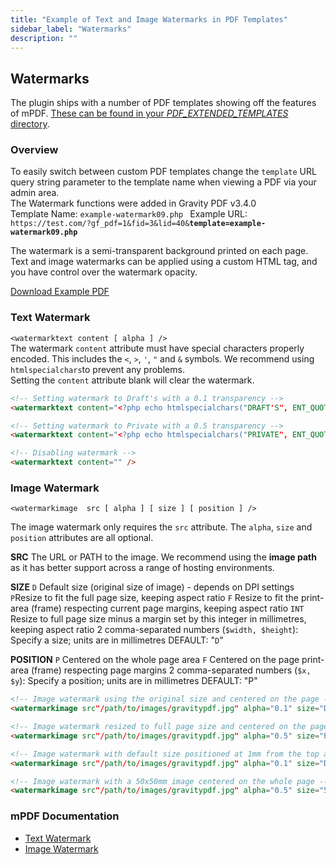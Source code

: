 ```yaml
---
title: "Example of Text and Image Watermarks in PDF Templates"
sidebar_label: "Watermarks"
description: ""
---
```


<h2>Watermarks</h2>
The plugin ships with a number of PDF templates showing off the features of mPDF. <a href="/v3/wheres-configuration-folder/">These can be found in your <em>PDF_EXTENDED_TEMPLATES</em> directory</a>.
<h3>Overview</h3>
<div class="message">To easily switch between custom PDF templates change the <code>template</code> URL query string parameter to the template name when viewing a PDF via your admin area.</div>
<div class="message">The Watermark functions were added in Gravity PDF v3.4.0</div>
Template Name: <code>example-watermark09.php </code>
Example URL: <code>https://test.com/?gf_pdf=1&amp;fid=3&amp;lid=40&amp;<strong>template=example-watermark09.php</strong></code>

The watermark is a semi-transparent background printed on each page. Text and image watermarks can be applied using a custom HTML tag, and you have control over the watermark opacity.

<a href="https://resources.gravitypdf.com/uploads/sites/2/2014/05/example-watermark09.pdf">Download Example PDF</a>

<h3>Text Watermark</h3>
<code>&lt;watermarktext content [ alpha ] /&gt;</code>
<div class="warning">The watermark <code>content</code> attribute must have special characters properly encoded. This includes the <code>&lt;</code>, <code>&gt;</code>, <code>'</code>, <code>"</code> and <code>&amp;</code> symbols. We recommend using <code>htmlspecialchars</code>to prevent any problems.</div>
<div class="message">Setting the <code>content</code> attribute blank will clear the watermark.</div>

```html
<!-- Setting watermark to Draft's with a 0.1 transparency -->
<watermarktext content="<?php echo htmlspecialchars("DRAFT'S", ENT_QUOTES); ?>" alpha="0.1" />

<!-- Setting watermark to Private with a 0.5 transparency -->
<watermarktext content="<?php echo htmlspecialchars("PRIVATE", ENT_QUOTES); ?>" alpha="0.5" />

<!-- Disabling watermark -->
<watermarktext content="" />
```

<h3>Image Watermark</h3>
<code>&lt;watermarkimage  src [ alpha ] [ size ] [ position ] /&gt;</code>

The image watermark only requires the <code>src</code> attribute. The <code>alpha</code>, <code>size</code> and <code>position</code> attributes are all optional.

<strong>SRC</strong>
The URL or PATH to the image. We recommend using the <strong>image path</strong> as it has better support across a range of hosting environments.

<strong>SIZE</strong>
<code>D</code> Default size (original size of image) - depends on DPI settings
<code>P</code>Resize to fit the full page size, keeping aspect ratio
<code>F</code> Resize to fit the print-area (frame) respecting current page margins, keeping aspect ratio
<code>INT</code> Resize to full page size minus a margin set by this integer in millimetres, keeping aspect ratio
2 comma-separated numbers (<code>$width, $height</code>): Specify a size; units are in millimetres
DEFAULT: "<code>D</code>"

<strong>POSITION</strong>
<code>P</code> Centered on the whole page area
<code>F</code> Centered on the page print-area (frame) respecting page margins
2 comma-separated numbers (<code>$x, $y</code>): Specify a position; units are in millimetres
DEFAULT: "P"

```html
<!-- Image watermark using the original size and centered on the page -->
<watermarkimage src"/path/to/images/gravitypdf.jpg" alpha="0.1" size="D" position="P" />

<!-- Image watermark resized to full page size and centered on the page print area -->
<watermarkimage src"/path/to/images/gravitypdf.jpg" alpha="0.5" size="P" position="F" />

<!-- Image watermark with default size positioned at 1mm from the top and 1mm from the left (X, Y) -->
<watermarkimage src"/path/to/images/gravitypdf.jpg" alpha="0.1" size="D" position="50,10" />

<!-- Image watermark with a 50x50mm image centered on the whole page -->
<watermarkimage src"/path/to/images/gravitypdf.jpg" alpha="0.5" size="50, 50" position="P" />
```

<h3>mPDF Documentation</h3>
<ul>
	<li><a href="http://mpdf.github.io/reference/html-control-tags/watermarktext.html">Text Watermark</a></li>
	<li><a href="http://mpdf.github.io/reference/html-control-tags/watermarkimage.html">Image Watermark</a></li>
</ul>